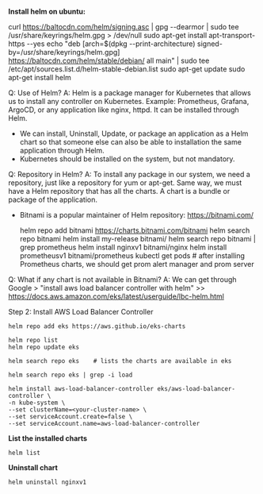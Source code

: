 **Install helm on ubuntu:**

  curl https://baltocdn.com/helm/signing.asc | gpg --dearmor | sudo tee /usr/share/keyrings/helm.gpg > /dev/null
  sudo apt-get install apt-transport-https --yes
  echo "deb [arch=$(dpkg --print-architecture) signed-by=/usr/share/keyrings/helm.gpg] https://baltocdn.com/helm/stable/debian/ all main" | sudo tee /etc/apt/sources.list.d/helm-stable-debian.list
  sudo apt-get update
  sudo apt-get install helm

Q: Use of Helm?
A: Helm is a package manager for Kubernetes that allows us to install any controller on Kubernetes. Example: Prometheus, Grafana, ArgoCD, or any application like nginx, httpd. It can be installed through Helm.

* We can install, Uninstall, Update, or package an application as a Helm chart so that someone else can also be able to installation the same application through Helm.
* Kubernetes should be installed on the system, but not mandatory.

Q: Repository in Helm?
A: To install any package in our system, we need a repository, just like a repository for yum or apt-get. Same way, we must have a Helm repository that has all the charts. A chart is a bundle or package of the application.

* Bitnami is a popular maintainer of Helm repository: https://bitnami.com/

  helm repo add bitnami https://charts.bitnami.com/bitnami
  helm search repo bitnami
  helm install my-release bitnami/<chart>
  helm search repo bitnami | grep prometheus
  helm install nginxv1 bitnami/nginx
  helm install prometheusv1 bitnami/prometheus
  kubectl get pods        # after installing Prometheus charts, we should get prom alert manager and prom server

Q: What if any chart is not available in Bitnami?
A: We can get through Google > "install aws load balancer controller with helm" >> https://docs.aws.amazon.com/eks/latest/userguide/lbc-helm.html

Step 2: Install AWS Load Balancer Controller

    helm repo add eks https://aws.github.io/eks-charts

    helm repo list
    helm repo update eks

    helm search repo eks    # lists the charts are available in eks

    helm search repo eks | grep -i load

    helm install aws-load-balancer-controller eks/aws-load-balancer-controller \
    -n kube-system \
    --set clusterName=<your-cluster-name> \
    --set serviceAccount.create=false \
    --set serviceAccount.name=aws-load-balancer-controller

**List the installed charts**

    helm list

**Uninstall chart**

    helm uninstall nginxv1


    






  

  
  





